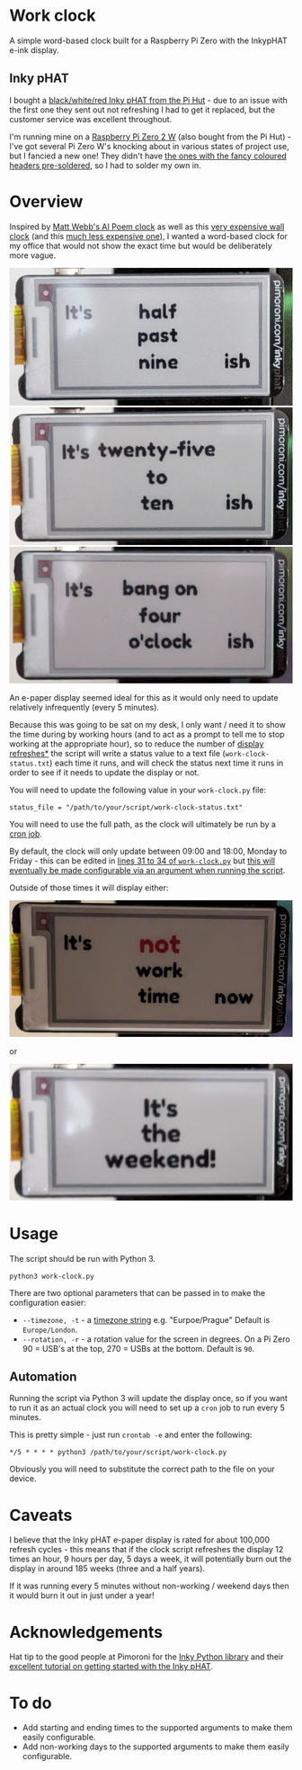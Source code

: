 # Work clock

A simple word-based clock built for a Raspberry Pi Zero with the InkypHAT e-ink display.

## Inky pHAT

I bought a [black/white/red Inky pHAT from the Pi Hut](https://thepihut.com/products/inky-phat) - due to an issue with the first one they sent out not refreshing I had to get it replaced, but the customer service was excellent throughout.

I'm running mine on a [Raspberry Pi Zero 2 W](https://thepihut.com/products/raspberry-pi-zero-2) (also bought from the Pi Hut) - I've got several Pi Zero W's knocking about in various states of project use, but I fancied a new one! They didn't have [the ones with the fancy coloured headers pre-soldered](https://thepihut.com/products/raspberry-pi-zero-2?variant=41181426942147), so I had to solder my own in.

# Overview

Inspired by [Matt Webb's AI Poem clock](https://www.kickstarter.com/projects/genmon/poem-1-the-ai-poetry-clock) as well as this [very expensive wall clock](https://www.jurawatches.co.uk/products/qlocktwo-classic-creators-edition-rust-wall-clock-45cm-fcenrt) (and this [much less expensive one](https://amzn.to/3SPwldn)), I wanted a word-based clock for my office that would not show the exact time but would be deliberately more vague.

![It's half past nine](/images/half-past.jpg)
![It's twenty-five to ten](/images/25-to.jpg)
![Bang on 4 o'clock](/images/on-the-hour.jpg)

An e-paper display seemed ideal for this as it would only need to update relatively infrequently (every 5 minutes).

Because this was going to be sat on my desk, I only want / need it to show the time during by working hours (and to act as a prompt to tell me to stop working at the appropriate hour), so to reduce the number of [display refreshes*](#caveats) the script will write a status value to a text file (`work-clock-status.txt`) each time it runs, and will check the status next time it runs in order to see if it needs to update the display or not.

You will need to update the following value in your `work-clock.py` file:

```
status_file = "/path/to/your/script/work-clock-status.txt"
```

You will need to use the full path, as the clock will ultimately be run by a [cron job](#automation).

By default, the clock will only update between 09:00 and 18:00, Monday to Friday - this can be edited in [lines 31 to 34 of `work-clock.py`](work-clock.py#L31-34) but [this will eventually be made configurable via an argument when running the script](#to-do).

Outside of those times it will display either:

![It's not work time now](/images/not-work-time.jpg)

or

![It's the weekend!](/images/weekend.jpg)


# Usage

The script should be run with Python 3.

```
python3 work-clock.py
```

There are two optional parameters that can be passed in to make the configuration easier:

* `--timezone, -t` - a [timezone string](https://en.wikipedia.org/wiki/List_of_tz_database_time_zones) e.g. "Eurpoe/Prague" Default is `Europe/London`.
* `--rotation, -r` - a rotation value for the screen in degrees. On a Pi Zero 90 = USB's at the top, 270 = USBs at the bottom. Default is `90`.

## Automation

Running the script via Python 3 will update the display once, so if you want to run it as an actual clock you will need to set up a `cron` job to run every 5 minutes.

This is pretty simple - just run `crontab -e` and enter the following:

```
*/5 * * * * python3 /path/to/your/script/work-clock.py
```

Obviously you will need to substitute the correct path to the file on your device.

# Caveats

I believe that the Inky pHAT e-paper display is rated for about 100,000 refresh cycles - this means that if the clock script refreshes the display 12 times an hour, 9 hours per day, 5 days a week, it will potentially burn out the display in around 185 weeks (three and a half years).

If it was running every 5 minutes without non-working / weekend days then it would burn it out in just under a year!

# Acknowledgements

Hat tip to the good people at Pimoroni for the [Inky Python library](https://github.com/pimoroni/inky) and their [excellent tutorial on getting started with the Inky pHAT](https://learn.pimoroni.com/article/getting-started-with-inky-phat).

# To do

* Add starting and ending times to the supported arguments to make them easily configurable.
* Add non-working days to the supported arguments to make them easily configurable.